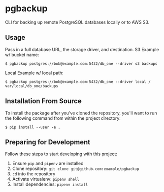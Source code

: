 pgbackup
========
CLI for backing up remote PostgreSQL databases locally or to AWS S3.
## Usage
Pass in a full database URL, the storage driver, and destination.
S3 Example w/ bucket name:
```
$ pgbackup postgres://bob@example.com:5432/db_one --driver s3 backups
```
Local Example w/ local path:
```
$ pgbackup postgres://bob@example.com:5432/db_one --driver local /
var/local/db_one/backups
```
## Installation From Source
To install the package after you've cloned the repository, you'll
want to run the following command from within the project directory:
```
$ pip install --user -e .
```
## Preparing for Development
Follow these steps to start developing with this project:
1. Ensure `pip` and `pipenv` are installed
2. Clone repository: `git clone git@github.com:example/pgbackup`
3. `cd` into the repository
4. Activate virtualenv: `pipenv shell`
5. Install dependencies: `pipenv install`
